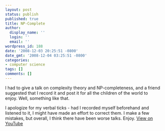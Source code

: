 ```yaml
---
layout: post
status: publish
published: true
title: NP-Complete
author:
  display_name: ''
  login: ''
  email: ''
wordpress_id: 188
date: '2008-12-03 20:25:51 -0800'
date_gmt: '2008-12-04 03:25:51 -0800'
categories:
- computer science
tags: []
comments: []
---
```

I had to give a talk on complexity theory and NP-completeness, and a friend suggested that I record it and post it for all the children of the world to enjoy.  Well, something like that.

I apologize for my verbal ticks - had I recorded myself beforehand and listened to it, I might have made an effort to correct them. I make a few mistakes, but overall, I think there have been worse talks. Enjoy. [View on YouTube](https://www.youtube.com/edit?o=U&video_id=gyExNNGSEgM)
